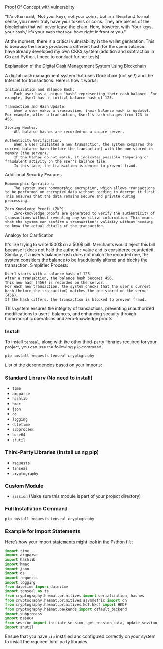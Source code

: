 Proof Of Concept with vulnerabilty

"It's often said, 'Not your keys, not your coins,' but in a literal and formal sense, you never truly have your tokens or coins. They are pieces of the blockchain that will never leave the chain. Here, however, with 'Your keys, your cash,' it's your cash that you have right in front of you."

At the moment, there is a critical vulnerability in the wallet generation. This is because the library produces a different hash for the same balance. I have already developed my own CKKS system (addition and subtraction in Go and Python, I need to conduct further tests).

Explanation of the Digital Cash Management System Using Blockchain

A digital cash management system that uses blockchain (not yet!) and the Internet for transactions. Here is how it works:

    Initialization and Balance Hash:
        Each user has a unique "hash" representing their cash balance. For example, User1 has an initial balance hash of 123.

    Transaction and Hash Update:
        When a user makes a transaction, their balance hash is updated. For example, after a transaction, User1's hash changes from 123 to 456.

    Storing Hashes:
        All balance hashes are recorded on a secure server.

    Authenticity Verification:
        When a user initiates a new transaction, the system compares the current balance hash (before the transaction) with the one stored in memory (the server).
        If the hashes do not match, it indicates possible tampering or fraudulent activity on the user's balance file.
        In this case, the transaction is denied to prevent fraud.

Additional Security Features

    Homomorphic Operations:
        The system uses homomorphic encryption, which allows transactions to be performed on encrypted data without needing to decrypt it first. This ensures that the data remains secure and private during processing.

    Zero-Knowledge Proofs (ZKP):
        Zero-knowledge proofs are generated to verify the authenticity of transactions without revealing any sensitive information. This means that the system can confirm a transaction's validity without needing to know the actual details of the transaction.

Analogy for Clarification

It's like trying to write 1500$ on a 500$ bill. Merchants would reject this bill because it does not hold the authentic value and is considered counterfeit. Similarly, if a user's balance hash does not match the recorded one, the system considers the balance to be fraudulently altered and blocks the transaction.
Simplified Process:

    User1 starts with a balance hash of 123.
    After a transaction, the balance hash becomes 456.
    This new hash (456) is recorded on the server.
    For each new transaction, the system checks that the user's current hash (before the transaction) matches the one stored on the server (456).
    If the hash differs, the transaction is blocked to prevent fraud.

This system ensures the integrity of transactions, preventing unauthorized modifications to users' balances, and enhancing security through homomorphic operations and zero-knowledge proofs.

### Install

To install `tenseal`, along with the other third-party libraries required for your project, you can use the following `pip` command:

```sh
pip install requests tenseal cryptography
```

List of the dependencies based on your imports:
### Standard Library (No need to install)
- `time`
- `argparse`
- `hashlib`
- `hmac`
- `json`
- `os`
- `logging`
- `datetime`
- `subprocess`
- `base64`
- `shutil`

### Third-Party Libraries (Install using pip)
- `requests`
- `tenseal`
- `cryptography`

### Custom Module
- `session` (Make sure this module is part of your project directory)

### Full Installation Command
```sh
pip install requests tenseal cryptography
```

### Example for Import Statements
Here’s how your import statements might look in the Python file:
```python
import time
import argparse
import hashlib
import hmac
import json
import os
import requests
import logging
from datetime import datetime
import tenseal as ts
from cryptography.hazmat.primitives import serialization, hashes
from cryptography.hazmat.primitives.asymmetric import dh
from cryptography.hazmat.primitives.kdf.hkdf import HKDF
from cryptography.hazmat.backends import default_backend
import subprocess
import base64
from session import initiate_session, get_session_data, update_session_data, display_session_data
import shutil
```

Ensure that you have `pip` installed and configured correctly on your system to install the required third-party libraries.

